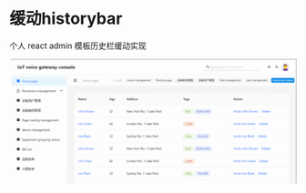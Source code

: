# 缓动historybar  
个人 react admin 模板历史栏缓动实现

![./animation-historybar.gif](./animation-historybar.gif)   
   